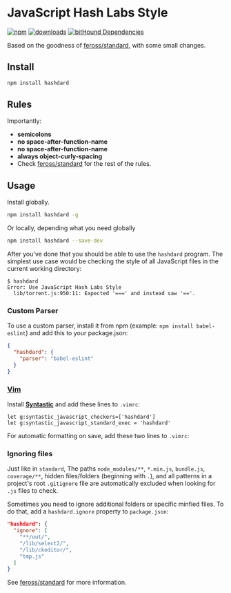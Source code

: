 # JavaScript Hash Labs Style
[![npm][npm-image]][npm-url]
[![downloads][downloads-image]][downloads-url]
[![bitHound Dependencies](https://www.bithound.io/github/gtanner/hashdard/badges/dependencies.svg)](https://www.bithound.io/github/gtanner/hashdard/master/dependencies/npm)

Based on the goodness of [feross/standard], with some small changes.

## Install

```bash
npm install hashdard
```

## Rules

Importantly:

- **semicolons**
- **no space-after-function-name**
- **no space-after-function-name**
- **always object-curly-spacing**
- Check [feross/standard] for the rest of the rules.

## Usage

Install globally.

```bash
npm install hashdard -g
```

Or locally, depending what you need globally

```bash
npm install hashdard --save-dev
```

After you've done that you should be able to use the `hashdard` program. The simplest use
case would be checking the style of all JavaScript files in the current working directory:

```
$ hashdard
Error: Use JavaScript Hash Labs Style
  lib/torrent.js:950:11: Expected '===' and instead saw '=='.
```

### Custom Parser
To use a custom parser, install it from npm (example: `npm install
babel-eslint`) and add this to your package.json:

```json
{
  "hashdard": {
    "parser": "babel-eslint"
  }
}
```

### [Vim](http://www.vim.org/)

Install **[Syntastic][vim-1]** and add these lines to `.vimrc`:

```vim
let g:syntastic_javascript_checkers=['hashdard']
let g:syntastic_javascript_standard_exec = 'hashdard'
```

For automatic formatting on save, add these two lines to `.vimrc`:

[vim-1]: https://github.com/scrooloose/syntastic

### Ignoring files

Just like in `standard`, The paths `node_modules/**`, `*.min.js`, `bundle.js`, `coverage/**`, hidden files/folders
(beginning with `.`), and all patterns in a project's root `.gitignore` file are
automatically excluded when looking for `.js` files to check.

Sometimes you need to ignore additional folders or specific minfied files. To do that, add
a `hashdard.ignore` property to `package.json`:

```json
"hashdard": {
  "ignore": [
    "**/out/",
    "/lib/select2/",
    "/lib/ckeditor/",
    "tmp.js"
  ]
}
```

See [feross/standard] for more information.

[npm-image]: https://img.shields.io/npm/v/hashdard.svg?style=flat-square
[npm-url]: https://npmjs.org/package/hashdard
[downloads-image]: https://img.shields.io/npm/dm/hashdard.svg?style=flat-square
[downloads-url]: https://npmjs.org/package/hashdard
[feross/standard]: https://github.com/feross/standard
